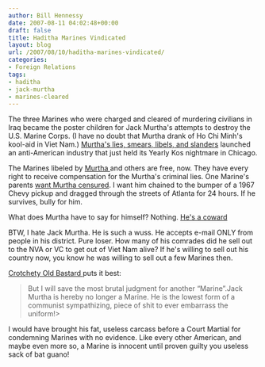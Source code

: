 ```yaml
---
author: Bill Hennessy
date: 2007-08-11 04:02:48+00:00
draft: false
title: Haditha Marines Vindicated
layout: blog
url: /2007/08/10/haditha-marines-vindicated/
categories:
- Foreign Relations
tags:
- haditha
- jack-murtha
- marines-cleared
---
```


The three Marines who were charged and cleared of murdering civilians in Iraq became the poster children for Jack Murtha's attempts to destroy the U.S. Marine Corps.  (I have no doubt that Murtha drank of Ho Chi Minh's kool-aid in Viet Nam.)  [Murtha's lies, smears, libels, and slanders](https://hennessysview.com/?p=7310) launched an anti-American industry that just held its Yearly Kos nightmare in Chicago.

The Marines libeled by [Murtha ](https://hennessysview.com/?p=7281)and others are free, now.  They have every right to receive compensation for the Murtha's criminal lies. One Marine's parents [want Murtha censured](https://michellemalkin.com/2007/07/13/marines-parents-want-murtha-censured/).  I want him chained to the bumper of a 1967 Chevy pickup and dragged through the streets of Atlanta for 24 hours.  If he survives, bully for him.

What does Murtha have to say for himself?  Nothing.  [He's a coward ](https://hotair.com/archives/2007/08/10/hot-air-audio-rep-murthas-office-hangs-up-when-asked-about-the-haditha-marines/)

BTW, I hate Jack Murtha.  He is such a wuss.  He accepts e-mail ONLY from people in his district. Pure loser.  How many of his comrades did he sell out to the NVA or VC to get out of Viet Nam alive?   If he's willing to sell out his country now, you know he was willing to sell out a few Marines then.

[Crotchety Old Bastard ](https://crotchetyoldbastard.com/blog/2007/08/blogging_from_the_grave_ltg_ch.html)puts it best:


> But I will save the most brutal judgment for another “Marine”.Jack Murtha is hereby no longer a Marine. He is the lowest form of a communist sympathizing, piece of shit to ever embarrass the uniform!>

I would have brought his fat, useless carcass before a Court Martial for condemning Marines with no evidence. Like every other American, and maybe even more so, a Marine is innocent until proven guilty you useless sack of bat guano!
